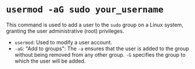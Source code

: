 # `usermod -aG sudo your_username`

This command is used to add a user to the `sudo` group on a Linux system, granting the user administrative (root) privileges.

- `usermod`: Used to modify a user account.
- `-aG`: "Add to groups": The `-a` ensures that the user is added to the group without being removed from any other group. `-G` specifies the group to which the user will be added.

